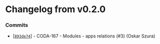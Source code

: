# Changelog from v0.2.0
### Commits
* [[`893de74`](http://github.com/coda-it/goappframe/commit/893de740c73d9206c7819654156472d702bf8d7d)] - CODA-167 - Modules - apps relations (#3) (Oskar Szura)